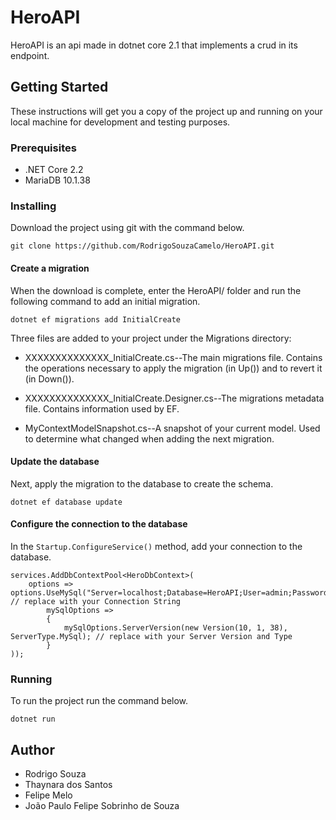 # HeroAPI

HeroAPI is an api made in dotnet core 2.1 that implements a crud in its endpoint.

## Getting Started 
These instructions will get you a copy of the project up and running on your local machine for development and testing purposes.

### Prerequisites

- .NET Core 2.2
- MariaDB 10.1.38

### Installing

Download the project using git with the command below.

``
git clone https://github.com/RodrigoSouzaCamelo/HeroAPI.git
``

#### Create a migration
When the download is complete, enter the HeroAPI/ folder and run the following command to add an initial migration.

``
dotnet ef migrations add InitialCreate
``

Three files are added to your project under the Migrations directory:

- XXXXXXXXXXXXXX_InitialCreate.cs--The main migrations file. Contains the operations necessary to apply the migration (in Up()) and to revert it (in Down()).

- XXXXXXXXXXXXXX_InitialCreate.Designer.cs--The migrations metadata file. Contains information used by EF.

- MyContextModelSnapshot.cs--A snapshot of your current model. Used to determine what changed when adding the next migration.

#### Update the database
Next, apply the migration to the database to create the schema.

``
dotnet ef database update
``

#### Configure the connection to the database

In the `Startup.ConfigureService()` method, add your connection to the database.

```
services.AddDbContextPool<HeroDbContext>( 
    options => options.UseMySql("Server=localhost;Database=HeroAPI;User=admin;Password=admin;", // replace with your Connection String
        mySqlOptions =>
        {
            mySqlOptions.ServerVersion(new Version(10, 1, 38), ServerType.MySql); // replace with your Server Version and Type
        }
));
```

### Running
To run the project run the command below.

``
dotnet run
``

## Author

- Rodrigo Souza
- Thaynara dos Santos
- Felipe Melo
- João Paulo Felipe Sobrinho de Souza
